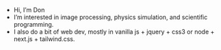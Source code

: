 - Hi, I’m Don
- I’m interested in image processing, physics simulation, and scientific programming.
- I also do a bit of web dev, mostly in vanilla js + jquery + css3 or node + next.js + tailwind.css.



<!---
Continuum3416/Continuum3416 is a ✨ special ✨ repository because its `README.md` (this file) appears on your GitHub profile.
You can click the Preview link to take a look at your changes.
--->
